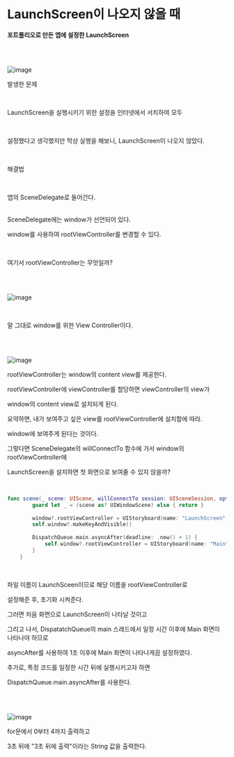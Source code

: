LaunchScreen이 나오지 않을 때
=======================

**포트폴리오로 만든 앱에 설정한 LaunchScreen**

</br></br>

![image](https://github.com/pursWon/won_TIL/assets/99719661/1999e176-9589-4d9a-9a14-ca37d3a1f9e8)

발생한 문제  

</br>

LaunchScreen을 실행시키기 위한 설정을 인터넷에서 서치하여 모두 

</br>

설정했다고 생각했지만 막상 실행을 해보니, LaunchScreen이 나오지 않았다.

</br>

해결법 

</br>

앱의 SceneDelegate로 들어간다. 


</br>
SceneDelegate에는 window가 선언되어 있다. 


</br>


window를 사용하여 rootViewController를 변경할 수 있다. 


</br>


여기서 rootViewController는 무엇일까?

</br></br>

![image](https://github.com/pursWon/won_TIL/assets/99719661/f382126c-0643-4042-9739-9d0d69b1778c)

</br>

말 그대로 window를 위한 View Controller이다.

</br></br>

![image](https://github.com/pursWon/won_TIL/assets/99719661/09160759-b426-4bc6-aba8-8ea376edbcb2)


rootViewController는 window의 content view를 제공한다.     





rootViewController에 viewController를 할당하면 viewController의 view가     





window의 content view로 설치되게 된다.     





요약하면, 내가 보여주고 싶은 view를 rootViewController에 설치함에 따라.   





window에 보여주게 된다는 것이다.    





그렇다면 SceneDelegate의 willConnectTo 함수에 가서 window의 rootViewController에     





LaunchScreen을 설치하면 첫 화면으로 보여줄 수 있지 않을까?   

</br>

```swift 
func scene(_ scene: UIScene, willConnectTo session: UISceneSession, options connectionOptions: UIScene.ConnectionOptions) {
        guard let _ = (scene as? UIWindowScene) else { return }
        
        window?.rootViewController = UIStoryboard(name: "LaunchScreen", bundle: nil).instantiateInitialViewController()
        self.window?.makeKeyAndVisible()
        
        DispatchQueue.main.asyncAfter(deadline: .now() + 1) {
            self.window?.rootViewController = UIStoryboard(name: "Main", bundle: nil).instantiateInitialViewController()
        }
    }
```
</br>

파일 이름이 LaunchSceen이므로 해당 이름을 rootViewController로          





설정해준 후, 초기화 시켜준다.   





그러면 처음 화면으로 LaunchScreen이 나타날 것이고             







그리고 나서, DispatatchQueue의 main 스레드에서 일정 시간 이후에 Main 화면이 나타나야 하므로        







asyncAfter를 사용하여 1초 이후에 Main 화면이 나타나게끔 설정하였다.      




추가로, 특정 코드를 일정한 시간 뒤에 실행시키고자 하면           





DispatchQueue.main.asyncAfter를 사용한다.   

</br></br>


![image](https://github.com/pursWon/won_TIL/assets/99719661/cafdd344-c19c-4417-a766-d7ac459d79b9)

for문에서 0부터 4까지 출력하고  



3초 뒤에 "3초 뒤에 출력"이라는 String 값을 출력한다.       






